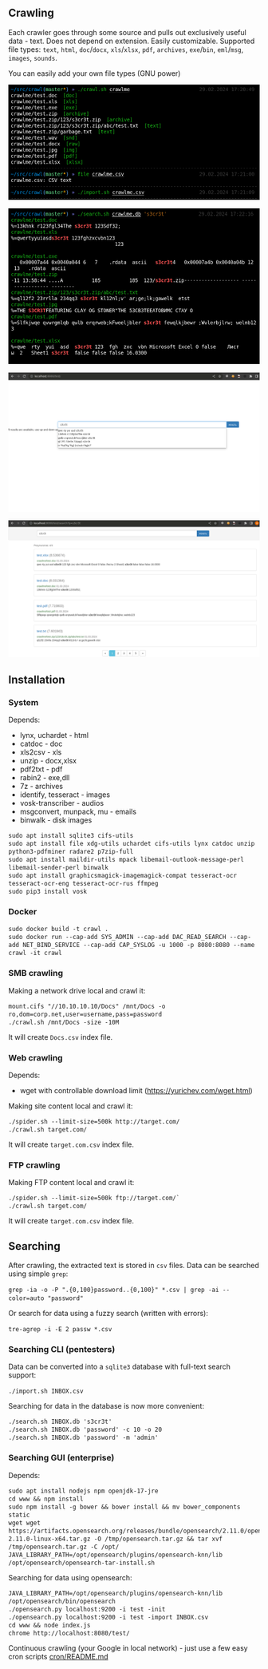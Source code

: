 ## Crawling

Each crawler goes through some source and pulls out exclusively useful data - text. Does not depend on extension. Easily customizable.
Supported file types: `text`, `html`, `doc`/`docx`, `xls`/`xlsx`, `pdf`, `archives`, `exe`/`bin`, `eml`/`msg`, `images`, `sounds`.

You can easily add your own file types (GNU power)

![crawl.sh](img/crawl.png)

![search.sh](img/search.png)

![www](img/www.png)

![www](img/www2.png)

## Installation

### System

Depends:

* lynx, uchardet - html
* catdoc - doc
* xls2csv - xls
* unzip - docx,xlsx
* pdf2txt - pdf
* rabin2 - exe,dll
* 7z - archives
* identify, tesseract - images
* vosk-transcriber - audios
* msgconvert, munpack, mu - emails
* binwalk - disk images

```
sudo apt install sqlite3 cifs-utils
sudo apt install file xdg-utils uchardet cifs-utils lynx catdoc unzip python3-pdfminer radare2 p7zip-full
sudo apt install maildir-utils mpack libemail-outlook-message-perl libemail-sender-perl binwalk
sudo apt install graphicsmagick-imagemagick-compat tesseract-ocr tesseract-ocr-eng tesseract-ocr-rus ffmpeg
sudo pip3 install vosk
```

### Docker

```
sudo docker build -t crawl .
sudo docker run --cap-add SYS_ADMIN --cap-add DAC_READ_SEARCH --cap-add NET_BIND_SERVICE --cap-add CAP_SYSLOG -u 1000 -p 8080:8080 --name crawl -it crawl
```

### SMB crawling

Making a network drive local and crawl it:

```
mount.cifs "//10.10.10.10/Docs" /mnt/Docs -o ro,dom=corp.net,user=username,pass=password
./crawl.sh /mnt/Docs -size -10M
```

It will create `Docs.csv` index file.

### Web crawling

Depends:

* wget with controllable download limit (https://yurichev.com/wget.html)

Making site content local and crawl it:

```
./spider.sh --limit-size=500k http://target.com/
./crawl.sh target.com/
```

It will create `target.com.csv` index file.

### FTP crawling

Making FTP content local and crawl it:

```
./spider.sh --limit-size=500k ftp://target.com/`
./crawl.sh target.com/
```

It will create `target.com.csv` index file.

## Searching

After crawling, the extracted text is stored in `csv` files.
Data can be searched using simple `grep`:

`grep -ia -o -P ".{0,100}password..{0,100}" *.csv | grep -ai --color=auto "password"`

Or search for data using a fuzzy search (written with errors):

`tre-agrep -i -E 2 passw *.csv`

### Searching CLI (pentesters)

Data can be converted into a `sqlite3` database with full-text search support:

`./import.sh INBOX.csv`

Searching for data in the database is now more convenient:

```
./search.sh INBOX.db 's3cr3t'
./search.sh INBOX.db 'password' -c 10 -o 20
./search.sh INBOX.db 'password' -m 'admin'
```

### Searching GUI (enterprise)

Depends:

```
sudo apt install nodejs npm openjdk-17-jre
cd www && npm install
sudo npm install -g bower && bower install && mv bower_components static
wget wget https://artifacts.opensearch.org/releases/bundle/opensearch/2.11.0/opensearch-2.11.0-linux-x64.tar.gz -O /tmp/opensearch.tar.gz && tar xvf /tmp/opensearch.tar.gz -C /opt/
JAVA_LIBRARY_PATH=/opt/opensearch/plugins/opensearch-knn/lib /opt/opensearch/opensearch-tar-install.sh
```

Searching for data using opensearch:

```
JAVA_LIBRARY_PATH=/opt/opensearch/plugins/opensearch-knn/lib /opt/opensearch/bin/opensearch
./opensearch.py localhost:9200 -i test -init
./opensearch.py localhost:9200 -i test -import INBOX.csv
cd www && node index.js
chrome http://localhost:8080/test/
```

Continuous crawling (your Google in local network) - just use a few easy cron scripts [cron/README.md](cron/README.md)
